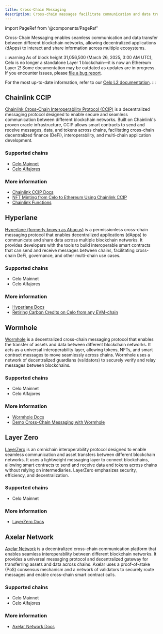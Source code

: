 ```yaml
---
title: Cross-Chain Messaging
description: Cross-chain messages facilitate communication and data transfer between blockchain networks.
---
```


import PageRef from '@components/PageRef'

Cross-Chain Messaging enables seamless communication and data transfer between different blockchain networks, allowing decentralized applications (dApps) to interact and share information across multiple ecosystems.

:::warning
As of block height 31,056,500 (March 26, 2025, 3:00 AM UTC), Celo is no longer a standalone Layer 1 blockchain—it is now an Ethereum Layer 2!
Some documentation may be outdated as updates are in progress. If you encounter issues, please [file a bug report](https://github.com/celo-org/docs/issues/new/choose).

For the most up-to-date information, refer to our [Celo L2 documentation](https://docs.celo.org/cel2).
:::

## Chainlink CCIP

[Chainlink Cross-Chain Interoperability Protocol (CCIP)](https://chain.link/cross-chain) is a decentralized messaging protocol designed to enable secure and seamless communication between different blockchain networks. Built on Chainlink's proven oracle infrastructure, CCIP allows smart contracts to send and receive messages, data, and tokens across chains, facilitating cross-chain decentralized finance (DeFi), interoperability, and multi-chain application development.

### Supported chains

- [Celo Mainnet](https://docs.chain.link/ccip/directory/mainnet/chain/celo-mainnet)
- [Celo Alfajores](https://docs.chain.link/ccip/directory/testnet/chain/celo-testnet-alfajores)

### More information

- [Chainlink CCIP Docs](https://docs.chain.link/ccip)
- [NFT Minting from Celo to Ethereum Using Chainlink CCIP](https://github.com/celo-org/celo-ccip-workshop)
- [Chainlink Functions](https://docs.chain.link/chainlink-functions/supported-networks#celo)

<PageRef url="https://chain.link/cross-chain" pageName="Chainlink CCIP" />



## Hyperlane


[Hyperlane (formerly known as Abacus)](https://www.hyperlane.xyz/) is a permissionless cross-chain messaging protocol that enables decentralized applications (dApps) to communicate and share data across multiple blockchain networks. It provides developers with the tools to build interoperable smart contracts that can send and receive messages between chains, facilitating cross-chain DeFi, governance, and other multi-chain use cases.

### Supported chains

- Celo Mainnet
- Celo Alfajores

### More information

- [Hyperlane Docs](https://docs.hyperlane.xyz/)
- [Retiring Carbon Credits on Celo from any EVM-chain](https://medium.com/@hierzilena/retiring-carbon-credits-on-celo-from-any-evm-chain-e4966add6bd0)

<PageRef url="https://www.hyperlane.xyz/" pageName="Hyperlane" />

## Wormhole

[Wormhole](https://wormhole.com/) is a decentralized cross-chain messaging protocol that enables the transfer of assets and data between different blockchain networks. It acts as a universal interoperability layer, allowing tokens, NFTs, and smart contract messages to move seamlessly across chains. Wormhole uses a network of decentralized guardians (validators) to securely verify and relay messages between blockchains.

### Supported chains

- Celo Mainnet
- Celo Alfajores

### More information

- [Wormhole Docs](https://wormhole.com/docs/)
- [Demo Cross-Chain Messaging with Wormhole](https://github.com/wormhole-foundation/demo-wormhole-messaging)

<PageRef url="https://wormhole.com/" pageName="Wormhole" />

## Layer Zero

[LayerZero](https://layerzero.network/) is an omnichain interoperability protocol designed to enable seamless communication and asset transfers between different blockchain networks. It uses a lightweight messaging layer to connect blockchains, allowing smart contracts to send and receive data and tokens across chains without relying on intermediaries. LayerZero emphasizes security, efficiency, and decentralization.

### Supported chains

- Celo Mainnet

### More information

- [LayerZero Docs](https://docs.layerzero.network/v2)

<PageRef url="https://layerzero.network/" pageName="Layer Zero" />

## Axelar Network

[Axelar Network](https://axelar.network/) is a decentralized cross-chain communication platform that enables seamless interoperability between different blockchain networks. It provides a universal messaging protocol and decentralized gateway for transferring assets and data across chains. Axelar uses a proof-of-stake (PoS) consensus mechanism and a network of validators to securely route messages and enable cross-chain smart contract calls.

### Supported chains

- Celo Mainnet
- Celo Alfajores

### More information

- [Axelar Network Docs](https://docs.axelar.dev/)

<PageRef url="https://axelar.network/" pageName="Axelar Network" />
